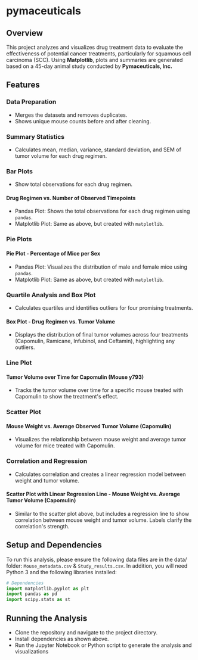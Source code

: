 # pymaceuticals

## Overview
This project analyzes and visualizes drug treatment data to evaluate the effectiveness of potential cancer treatments, particularly for squamous cell carcinoma (SCC). Using **Matplotlib**, plots and summaries are generated based on a 45-day animal study conducted by **Pymaceuticals, Inc.** 

## Features

### Data Preparation
- Merges the datasets and removes duplicates.
- Shows unique mouse counts before and after cleaning.

### Summary Statistics
- Calculates mean, median, variance, standard deviation, and SEM of tumor volume for each drug regimen.

### Bar Plots
- Show total observations for each drug regimen.
#### Drug Regimen vs. Number of Observed Timepoints
- Pandas Plot: Shows the total observations for each drug regimen using `pandas`.
- Matplotlib Plot: Same as above, but created with `matplotlib`.

### Pie Plots
#### Pie Plot - Percentage of Mice per Sex
- Pandas Plot: Visualizes the distribution of male and female mice using `pandas`.
- Matplotlib Plot: Same as above, but created with `matplotlib`.

### Quartile Analysis and Box Plot
- Calculates quartiles and identifies outliers for four promising treatments.
#### Box Plot - Drug Regimen vs. Tumor Volume
- Displays the distribution of final tumor volumes across four treatments (Capomulin, Ramicane, Infubinol, and Ceftamin), highlighting any outliers.

### Line Plot 
#### Tumor Volume over Time for Capomulin (Mouse y793)
- Tracks the tumor volume over time for a specific mouse treated with Capomulin to show the treatment's effect.

### Scatter Plot
#### Mouse Weight vs. Average Observed Tumor Volume (Capomulin)
- Visualizes the relationship between mouse weight and average tumor volume for mice treated with Capomulin.

### Correlation and Regression
- Calculates correlation and creates a linear regression model between weight and tumor volume.
#### Scatter Plot with Linear Regression Line - Mouse Weight vs. Average Tumor Volume (Capomulin)
- Similar to the scatter plot above, but includes a regression line to show correlation between mouse weight and tumor volume. Labels clarify the correlation's strength.

## Setup and Dependencies

To run this analysis, please ensure the following data files are in the data/ folder: `Mouse_metadata.csv` & `Study_results.csv`. In addition, you will need Python 3 and the following libraries installed:

```python
# Dependencies
import matplotlib.pyplot as plt
import pandas as pd
import scipy.stats as st 
```

## Running the Analysis
- Clone the repository and navigate to the project directory.
- Install dependencies as shown above.
- Run the Jupyter Notebook or Python script to generate the analysis and visualizations